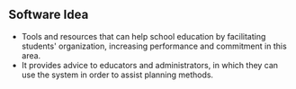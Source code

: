 ## Software Idea
- Tools and resources that can help school education by facilitating students' organization, increasing performance and commitment in this area.
- It provides advice to educators and administrators, in which they can use the system in order to assist planning methods.